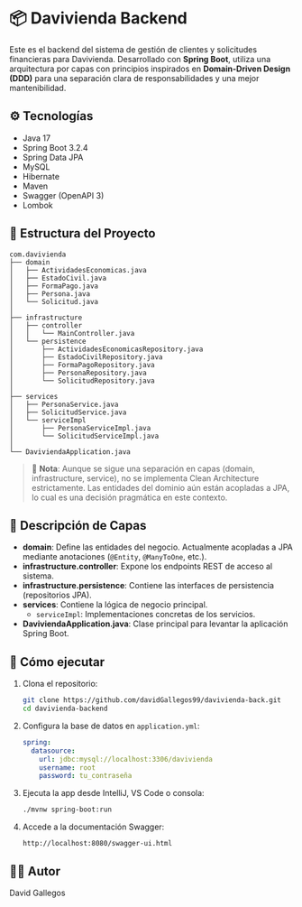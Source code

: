 # 📦 Davivienda Backend

Este es el backend del sistema de gestión de clientes y solicitudes financieras para Davivienda. Desarrollado con **Spring Boot**, utiliza una arquitectura por capas con principios inspirados en **Domain-Driven Design (DDD)** para una separación clara de responsabilidades y una mejor mantenibilidad.

## ⚙️ Tecnologías

- Java 17
- Spring Boot 3.2.4
- Spring Data JPA
- MySQL
- Hibernate
- Maven
- Swagger (OpenAPI 3)
- Lombok

## 🧱 Estructura del Proyecto

```text
com.davivienda
├── domain
│   ├── ActividadesEconomicas.java
│   ├── EstadoCivil.java
│   ├── FormaPago.java
│   ├── Persona.java
│   └── Solicitud.java
│
├── infrastructure
│   ├── controller
│   │   └── MainController.java
│   └── persistence
│       ├── ActividadesEconomicasRepository.java
│       ├── EstadoCivilRepository.java
│       ├── FormaPagoRepository.java
│       ├── PersonaRepository.java
│       └── SolicitudRepository.java
│
├── services
│   ├── PersonaService.java
│   ├── SolicitudService.java
│   └── serviceImpl
│       ├── PersonaServiceImpl.java
│       └── SolicitudServiceImpl.java
│
└── DaviviendaApplication.java
```

> 📌 **Nota**: Aunque se sigue una separación en capas (domain, infrastructure, service), no se implementa Clean Architecture estrictamente. Las entidades del dominio aún están acopladas a JPA, lo cual es una decisión pragmática en este contexto.

## 📂 Descripción de Capas

- **domain**: Define las entidades del negocio. Actualmente acopladas a JPA mediante anotaciones (`@Entity`, `@ManyToOne`, etc.).
- **infrastructure.controller**: Expone los endpoints REST de acceso al sistema.
- **infrastructure.persistence**: Contiene las interfaces de persistencia (repositorios JPA).
- **services**: Contiene la lógica de negocio principal.
  - `serviceImpl`: Implementaciones concretas de los servicios.
- **DaviviendaApplication.java**: Clase principal para levantar la aplicación Spring Boot.

## 🚀 Cómo ejecutar

1. Clona el repositorio:
   ```bash
   git clone https://github.com/davidGallegos99/davivienda-back.git
   cd davivienda-backend
   ```

2. Configura la base de datos en `application.yml`:
   ```yaml
   spring:
     datasource:
       url: jdbc:mysql://localhost:3306/davivienda
       username: root
       password: tu_contraseña
   ```

3. Ejecuta la app desde IntelliJ, VS Code o consola:
   ```bash
   ./mvnw spring-boot:run
   ```

4. Accede a la documentación Swagger:
   ```
   http://localhost:8080/swagger-ui.html
   ```

## 🧑‍💻 Autor

David Gallegos
